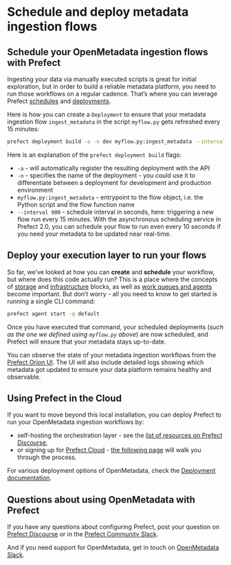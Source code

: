 # Schedule and deploy metadata ingestion flows

## Schedule your OpenMetadata ingestion flows with Prefect

Ingesting your data via manually executed scripts is great for initial exploration, but in order to build a reliable metadata platform, you need to run those workflows on a regular cadence. That’s where you can leverage Prefect [schedules](https://docs.prefect.io/concepts/schedules/) and [deployments](https://docs.prefect.io/concepts/deployments/).

Here is how you can create a `Deployment` to ensure that your metadata ingestion flow `ingest_metadata` in the script `myflow.py` gets refreshed every 15 minutes:

```bash
prefect deployment build -a -n dev myflow.py:ingest_metadata --interval 900
```

Here is an explanation of the `prefect deployment build` flags:

- `-a` - will automatically register the resulting deployment with the API
- `-n` - specifies the name of the deployment - you could use it to differentiate between a deployment for development and production environment
- `myflow.py:ingest_metadata` - entrypoint to the flow object, i.e. the Python script and the flow function name
- `--interval 900` - schedule interval in seconds, here: triggering a new flow run every 15 minutes. With the asynchronous scheduling service in Prefect 2.0, you can schedule your flow to run even every 10 seconds if you need your metadata to be updated near real-time.


## Deploy your execution layer to run your flows

So far, we’ve looked at how you can **create** and **schedule** your workflow, but where does this code actually run? This is a place where the concepts of [storage](https://docs.prefect.io/concepts/storage/) and [infrastructure]() blocks, as well as [work queues and agents](https://docs.prefect.io/concepts/work-queues/) become important. But don’t worry - all you need to know to get started is running a single CLI command:

```bash
prefect agent start -q default
```

Once you have executed that command, your scheduled deployments (*such as the one we defined using `myflow.py` above*) are now scheduled, and Prefect will ensure that your metadata stays up-to-date.

You can observe the state of your metadata ingestion workflows from the [Prefect Orion UI](https://docs.prefect.io/ui/overview/). The UI will also include detailed logs showing which metadata got updated to ensure your data platform remains healthy and observable.

## Using Prefect in the Cloud

If you want to move beyond this local installation, you can deploy Prefect to run your OpenMetadata ingestion workflows by:

- self-hosting the orchestration layer - see the [list of resources on Prefect Discourse](https://discourse.prefect.io/t/how-to-self-host-prefect-2-0-orchestration-layer-list-of-resources-to-get-started/952),
- or signing up for [Prefect Cloud](https://app.prefect.cloud/) - [the following page](https://docs.prefect.io/ui/cloud-getting-started/) will walk you through the process.

For various deployment options of OpenMetadata, check the [Deployment documentation](https://docs.open-metadata.org/deployment).

## Questions about using OpenMetadata with Prefect

If you have any questions about configuring Prefect, post your question on [Prefect Discourse](https://discourse.prefect.io/) or in the [Prefect Community Slack](https://www.prefect.io/slack/).

And if you need support for OpenMetadata, get in touch on [OpenMetadata Slack](https://slack.open-metadata.org).

